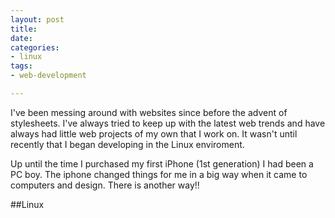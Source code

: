 ```yaml
---
layout: post
title: 
date: 
categories:
- linux
tags:
- web-development

---
```


I've been messing around with websites since before the advent of stylesheets.  I've always tried to keep up with the latest web trends and have always had little web projects of my own that I work on.  It wasn't until recently that I began developing in the Linux enviroment.

Up until the time I purchased my first iPhone (1st generation) I had been a PC boy.  The iphone changed things for me in a big way when it came to computers and design.  There is another way!!

##Linux
